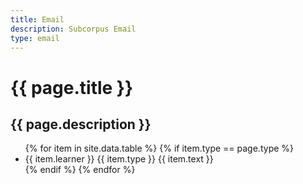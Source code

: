 ```yaml
---
title: Email
description: Subcorpus Email
type: email
---
```



<h1> {{ page.title }} </h1>
<h2> {{ page.description }} </h2>
<ul>
{% for item in site.data.table %}
  {% if item.type == page.type %}
    <li>
        {{ item.learner }}
        {{ item.type }}
        {{ item.text }}
    </li>
  {% endif %}
{% endfor %}
</ul>
